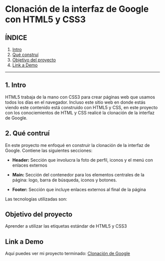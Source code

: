 # Clonación de la interfaz de Google con HTML5 y CSS3

## **ÍNDICE**

1. [Intro](#)
2. [Qué construí](#)
3. [Objetivo del proyecto](#)
4. [Link a Demo](#)

****

## 1. Intro
HTML5 trabaja de la mano con CSS3 para crear páginas web que usamos todos los días en el navegador. Incluso este sitio web en donde estás viendo este contenido está construido con HTML5 y CSS, en este proyecto con los conociemientos de HTML y CSS realicé la clonación de la interfaz de Google.

## 2. Qué contruí
En este proyecto me enfoqué en construir la clonación de la interfaz de Google. 
Contiene las siguientes secciones:

* **Header:** Sección que involucra la foto de perfil, iconos y el menú con enlaces externos

* **Main:** Sección del contenedor para los elementos centrales de la página: logo, barra de búsqueda, iconos y botones.

* **Footer:** Sección que incluye enlaces externos al final de la página

Las tecnologías utilizadas son:
<img scr="https://img.shields.io/badge/HTML5-E34F26?style=for-the-badge&logo=html5&logoColor=white" />
<img scr="https://img.shields.io/badge/CSS3-1572B6?style=for-the-badge&logo=css3&logoColor=white" />

## Objetivo del proyecto
Aprender a utilizar las etiquetas estándar de HTML5 y CSS3

## Link a Demo
Aquí puedes ver mi proyecto terminado: [Clonación de Google](#)
